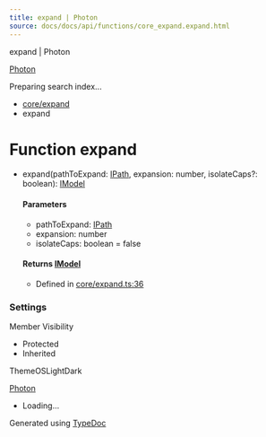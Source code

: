 ```yaml
---
title: expand | Photon
source: docs/docs/api/functions/core_expand.expand.html
---
```


expand | Photon

[Photon](../index.html)




Preparing search index...

* [core/expand](../modules/core_expand.html)
* expand

# Function expand

* expand(pathToExpand: [IPath](../interfaces/core_schema.IPath.html), expansion: number, isolateCaps?: boolean): [IModel](../interfaces/core_schema.IModel.html)

  #### Parameters

  + pathToExpand: [IPath](../interfaces/core_schema.IPath.html)
  + expansion: number
  + isolateCaps: boolean = false

  #### Returns [IModel](../interfaces/core_schema.IModel.html)

  + Defined in [core/expand.ts:36](https://github.com/mwhite454/photon/blob/main/packages/photon/src/core/expand.ts#L36)

### Settings

Member Visibility

* Protected
* Inherited

ThemeOSLightDark

[Photon](../index.html)

* Loading...

Generated using [TypeDoc](https://typedoc.org/)
